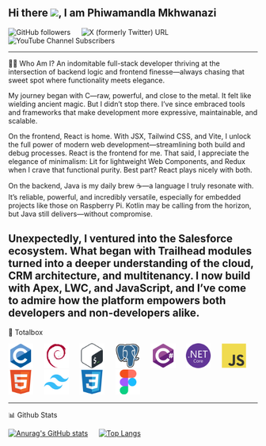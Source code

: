 ## Hi there <img src="https://cdn.pixabay.com/animation/2024/07/28/23/04/23-04-11-661_512.gif" width="40px">, I am Phiwamandla Mkhwanazi

![GitHub followers](https://img.shields.io/github/followers/phiwamandla-mkhwanazi?style=social)  &emsp; ![X (formerly Twitter) URL](https://img.shields.io/twitter/url?url=https%3A%2F%2Fx.com%2Fcodespaceza%3Flang%3Den) &emsp; ![YouTube Channel Subscribers](https://img.shields.io/youtube/channel/subscribers/UCi3RnfUQLRnPy2Uyi5tjG1w) 





---
👨‍💻 Who Am I?
An indomitable full-stack developer thriving at the intersection of backend logic and frontend finesse—always chasing that sweet spot where functionality meets elegance.

My journey began with C—raw, powerful, and close to the metal. It felt like wielding ancient magic. But I didn’t stop there. I’ve since embraced tools and frameworks that make development more expressive, maintainable, and scalable.

On the frontend, React is home. With JSX, Tailwind CSS, and Vite, I unlock the full power of modern web development—streamlining both build and debug processes. React is the frontend for me. That said, I appreciate the elegance of minimalism: Lit for lightweight Web Components, and Redux when I crave that functional purity. Best part? React plays nicely with both.

On the backend, Java is my daily brew ☕—a language I truly resonate with. It’s reliable, powerful, and incredibly versatile, especially for embedded projects like those on Raspberry Pi. Kotlin may be calling from the horizon, but Java still delivers—without compromise.

Unexpectedly, I ventured into the Salesforce ecosystem. What began with Trailhead modules turned into a deeper understanding of the cloud, CRM architecture, and multitenancy. I now build with Apex, LWC, and JavaScript, and I’ve come to admire how the platform empowers both developers and non-developers alike.
---
🧰 Totalbox

<img src="https://github.com/devicons/devicon/blob/master/icons/c/c-original.svg" width="50px" height="50px">  &emsp; <img src="https://github.com/devicons/devicon/blob/master/icons/debian/debian-original.svg" width="50px" height="50px">  &emsp; <img src="https://github.com/devicons/devicon/blob/master/icons/bash/bash-original.svg" width="50px" height="50px">  &emsp; <img src="https://github.com/devicons/devicon/blob/master/icons/postgresql/postgresql-original.svg" width="50px" height="50px">  &emsp; <img src="https://github.com/devicons/devicon/blob/master/icons/csharp/csharp-original.svg" width="50px" height="50px"> &emsp; <img src="https://github.com/devicons/devicon/blob/master/icons/dotnetcore/dotnetcore-original.svg" width="50px" height="50px">   &emsp; <img src="https://github.com/devicons/devicon/blob/master/icons/javascript/javascript-original.svg" width="50px" height="50">  &emsp; <img src="https://github.com/devicons/devicon/blob/master/icons/html5/html5-original.svg" width="50px" height="50px">   &emsp; <img src="https://github.com/devicons/devicon/blob/master/icons/tailwindcss/tailwindcss-original.svg" width="50px" height="50px"> &emsp; <img src="https://github.com/devicons/devicon/blob/master/icons/css3/css3-original.svg" width="50px" height="50px"> &emsp; <img src="https://github.com/devicons/devicon/blob/master/icons/figma/figma-original.svg" width="50px" height="50px">

---
📊 Github Stats

[![Anurag's GitHub stats](https://github-readme-stats.vercel.app/api?username=phiwamandla-mkhwanazi&show_icons=true&theme=dark)](https://github.com/anuraghazra/github-readme-stats)  &emsp;
[![Top Langs](https://github-readme-stats.vercel.app/api/top-langs/?username=phiwamandla-mkhwanazi&theme=dark)](https://github.com/anuraghazra/github-readme-stats)

<!--
**Phiwamandla-Mkhwanazi/phiwamandla-mkhwanazi** is a ✨ _special_ ✨ repository because its `README.md` (this file) appears on your GitHub profile.

Here are some ideas to get you started:

- 🔭 I’m currently working on ...
- 🌱 I’m currently learning ...
- 👯 I’m looking to collaborate on ...
- 🤔 I’m looking for help with ...
- 💬 Ask me about ...
- 📫 How to reach me: ...
- 😄 Pronouns: ...
- ⚡ Fun fact: ...
-->
